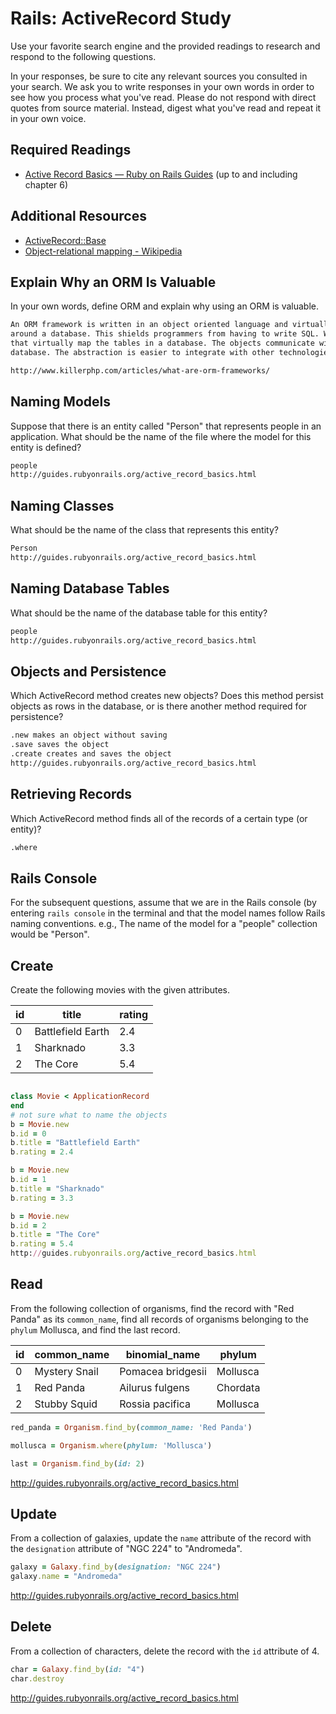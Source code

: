 # Rails: ActiveRecord Study

Use your favorite search engine and the provided readings to research and
respond to the following questions.

In your responses, be sure to cite any relevant sources you consulted in your
search. We ask you to write responses in your own words in order to see how you
process what you've read. Please do not respond with direct quotes from source
material. Instead, digest what you've read and repeat it in your own voice.

## Required Readings

-   [Active Record Basics — Ruby on Rails Guides](http://guides.rubyonrails.org/active_record_basics.html)
    (up to and including chapter 6)

## Additional Resources
-   [ActiveRecord::Base](http://api.rubyonrails.org/classes/ActiveRecord/Base.html)
-   [Object-relational mapping - Wikipedia](https://en.wikipedia.org/wiki/Object-relational_mapping)

## Explain Why an ORM Is Valuable

In your own words, define ORM and explain why using an ORM is valuable.

```md
An ORM framework is written in an object oriented language and virtually wraps
around a database. This shields programmers from having to write SQL. We make objects
that virtually map the tables in a database. The objects communicate with the
database. The abstraction is easier to integrate with other technologies.

http://www.killerphp.com/articles/what-are-orm-frameworks/
```

## Naming Models

Suppose that there is an entity called "Person" that represents people in an
application. What should be the name of the file where the model for this entity
is defined?

```md
people
http://guides.rubyonrails.org/active_record_basics.html
```

## Naming Classes

What should be the name of the class that represents this entity?

```md
Person
http://guides.rubyonrails.org/active_record_basics.html
```

## Naming Database Tables

What should be the name of the database table for this entity?

```md
people
http://guides.rubyonrails.org/active_record_basics.html
```

## Objects and Persistence

Which ActiveRecord method creates new objects? Does this method persist objects
as rows in the database, or is there another method required for persistence?

```md
.new makes an object without saving
.save saves the object
.create creates and saves the object
http://guides.rubyonrails.org/active_record_basics.html
```

## Retrieving Records

Which ActiveRecord method finds all of the records of a certain type (or
entity)?

```md
.where
```

## Rails Console

For the subsequent questions, assume that we are in the Rails console (by
entering `rails console` in the terminal and that the model names follow Rails
naming conventions.  e.g., The name of the model for a "people" collection would
be "Person".

## Create

Create the following movies with the given attributes.

| id | title | rating |
| --- | --- | --- |
| 0 | Battlefield Earth | 2.4 |
| 1 | Sharknado | 3.3 |
| 2 | The Core | 5.4 |

```ruby

class Movie < ApplicationRecord
end
# not sure what to name the objects
b = Movie.new
b.id = 0
b.title = "Battlefield Earth"
b.rating = 2.4

b = Movie.new
b.id = 1
b.title = "Sharknado"
b.rating = 3.3

b = Movie.new
b.id = 2
b.title = "The Core"
b.rating = 5.4
http://guides.rubyonrails.org/active_record_basics.html
```

## Read

From the following collection of organisms, find the record with "Red Panda" as
its `common_name`, find all records of organisms belonging to the `phylum`
Mollusca, and find the last record.

| id | common_name | binomial_name | phylum |
| --- | --- | --- | --- |
| 0 | Mystery Snail | Pomacea bridgesii | Mollusca |
| 1 | Red Panda | Ailurus fulgens | Chordata |
| 2 | Stubby Squid | Rossia pacifica | Mollusca |

```ruby
red_panda = Organism.find_by(common_name: 'Red Panda')

mollusca = Organism.where(phylum: 'Mollusca')

last = Organism.find_by(id: 2)
```

http://guides.rubyonrails.org/active_record_basics.html

## Update

From a collection of galaxies, update the `name` attribute of the record with
the `designation` attribute of "NGC 224" to "Andromeda".

```ruby
galaxy = Galaxy.find_by(designation: "NGC 224")
galaxy.name = "Andromeda"
```
http://guides.rubyonrails.org/active_record_basics.html
## Delete

From a collection of characters, delete the record with the `id` attribute of 4.

```ruby
char = Galaxy.find_by(id: "4")
char.destroy
```

http://guides.rubyonrails.org/active_record_basics.html
